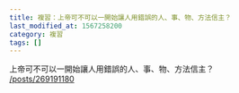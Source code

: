 ```yaml
---
title: 複習：上帝可不可以一開始讓人用錯誤的人、事、物、方法信主？
last_modified_at: 1567258200
category: 複習
tags: []
---
```


<p>上帝可不可以一開始讓人用錯誤的人、事、物、方法信主？<br>
<a href="/posts/269191180" target="_blank">/posts/269191180</a></p>

<p>&nbsp;</p>

